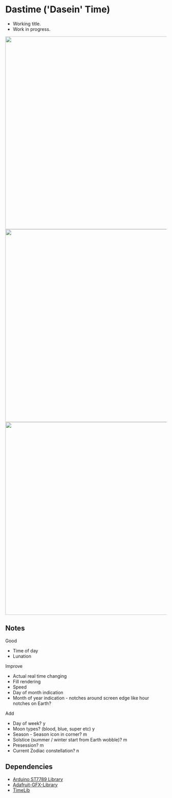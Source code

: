 # Dastime ('Dasein' Time)

- Working title.
- Work in progress.

<img src='https://raw.githubusercontent.com/kormyen/Dastime/master/000.jpg' width="600"/>
<img src='https://raw.githubusercontent.com/kormyen/Dastime/master/001.jpg' width="600"/>
<img src='https://raw.githubusercontent.com/kormyen/Dastime/master/002.jpg' width="600"/>

## Notes

Good
- Time of day
- Lunation

Improve
- Actual real time changing
- Fill rendering
- Speed
- Day of month indication
- Month of year indication - notches around screen edge like hour notches on Earth?

Add
- Day of week? y
- Moon types? (blood, blue, super etc) y
- Season - Season icon in corner? m
- Solstice (summer / winter start from Earth wobble)? m
- Presession? m
- Current Zodiac constellation? n

## Dependencies

- [Arduino ST7789 Library](https://github.com/ananevilya/Arduino-ST7789-Library) 
- [Adafruit-GFX-Library](https://github.com/adafruit/Adafruit-GFX-Library/)
- [TimeLib](https://github.com/PaulStoffregen/Time)